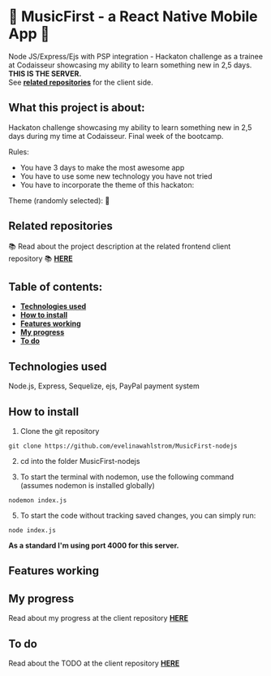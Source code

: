 #  :iphone: MusicFirst - a React Native Mobile App :iphone:
Node JS/Express/Ejs with PSP integration - Hackaton challenge as a trainee at Codaisseur showcasing my ability to learn something new in 2,5 days. <br/>
**THIS IS THE SERVER.**
<br/> See **[related repositories](#related-repositories)** for the client side.
 
## What this project is about:

Hackaton challenge showcasing my ability to learn something new in 2,5 days during my time at Codaisseur. Final week of the bootcamp. 

Rules: 
- You have 3 days to make the most awesome app
- You have to use some new technology you have not tried
- You have to incorporate the theme of this hackaton: 

Theme (randomly selected): :money_with_wings:

## Related repositories
:books: Read about the project description at the related frontend client repository :books: **[HERE](https://github.com/evelinawahlstrom/MusicFirst-reactNative)**

## Table of contents:
- **[Technologies used](#technologies-used)**
- **[How to install](#how-to-install)**
- **[Features working](#features-working)**
- **[My progress](#my-progress)**
- **[To do](#to-do)**

## Technologies used
Node.js, Express, Sequelize, ejs, PayPal payment system 

## How to install

1. Clone the git repository

`` git clone https://github.com/evelinawahlstrom/MusicFirst-nodejs ``

2. cd into the folder MusicFirst-nodejs

3. To start the terminal with nodemon, use the following command (assumes nodemon is installed globally)

```
nodemon index.js
```
 
5. To start the code without tracking saved changes, you can simply run:

```
node index.js
```

**As a standard I'm using port 4000 for this server.**

## Features working 

## My progress
Read about my progress at the client repository **[HERE](https://github.com/evelinawahlstrom/MusicFirst-reactNative#my-progress)**

## To do
Read about the TODO at the client repository **[HERE](https://github.com/evelinawahlstrom/MusicFirst-reactNative#to-do)**


